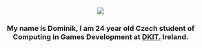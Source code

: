 <h1 align="center">
    <img src="https://readme-typing-svg.herokuapp.com/?font=Monospace&size=35&center=true&vCenter=true&width=500&height=70&duration=4000&lines=Welcome+to+Domm's+Profile;" />
</h1>

<h3 align="center">My name is Dominik, I am 24 year old Czech student of Computing in Games Development at <a href="dkit.ie">DKIT.</a> Ireland.</h3>

